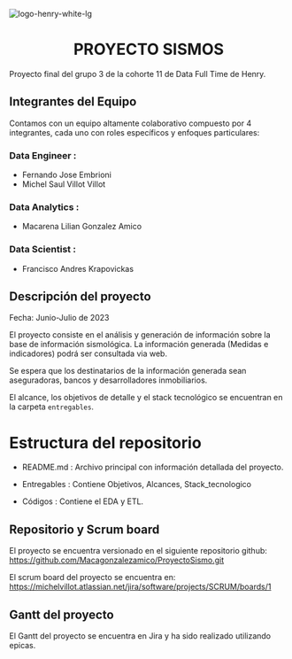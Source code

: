 ![logo-henry-white-lg](https://github.com/Macagonzalezamico/ProyectoSismo/assets/108033123/db5e2dcc-80a3-4329-bbd0-275024e7dd2a)

<h1 align="center">PROYECTO SISMOS</h1>

Proyecto final del grupo 3 de la cohorte 11 de Data Full Time de Henry.


## Integrantes del Equipo

Contamos con un equipo altamente colaborativo compuesto por 4 integrantes, cada uno con roles específicos y enfoques particulares:

### Data Engineer :
- Fernando Jose Embrioni
- Michel Saul Villot Villot
  
### Data Analytics :
- Macarena Lilian Gonzalez Amico

### Data Scientist :
- Francisco Andres Krapovickas


## Descripción del proyecto

Fecha: Junio-Julio de 2023

El proyecto consiste en el análisis y generación de información sobre la base de información sismológica. La información generada (Medidas e indicadores) podrá ser consultada via web.

Se espera que los destinatarios de la información generada sean aseguradoras, bancos y desarrolladores inmobiliarios.

El alcance, los objetivos de detalle y el stack tecnológico se encuentran en la carpeta `entregables`.

# Estructura del repositorio

* README.md : Archivo principal con información detallada del proyecto.

* Entregables : Contiene Objetivos, Alcances, Stack_tecnologico

* Códigos : Contiene el EDA y ETL.
  

## Repositorio y Scrum board

El proyecto se encuentra versionado en el siguiente repositorio github: https://github.com/Macagonzalezamico/ProyectoSismo.git

El scrum board del proyecto se encuentra en: https://michelvillot.atlassian.net/jira/software/projects/SCRUM/boards/1

## Gantt del proyecto

El Gantt del proyecto se encuentra en Jira y ha sido realizado utilizando epicas.
